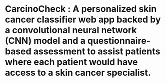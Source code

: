 # CarcinoCheck : A personalized skin cancer classifier web app backed by a convolutional neural network (CNN) model and a questionnaire-based assessment to assist patients where each patient would have access to a skin cancer specialist.
